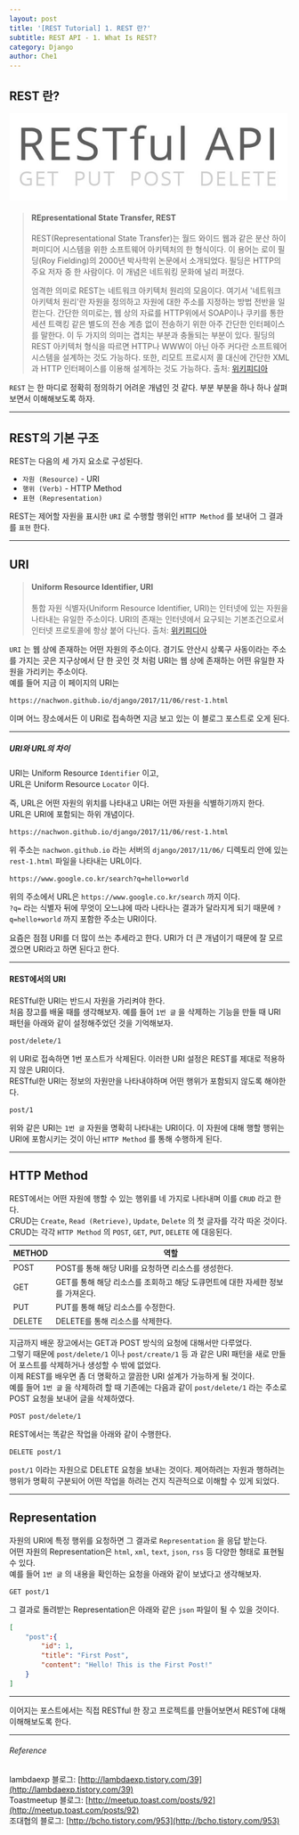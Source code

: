 ```yaml
---
layout: post
title: '[REST Tutorial] 1. REST 란?'
subtitle: REST API - 1. What Is REST?
category: Django
author: Che1
---
```


## REST 란?

<img width="500px" src="/img/rest/restful_api.jpg" style="box-shadow:none;"> 

> #### REpresentational State Transfer, REST
>
> REST(Representational State Transfer)는 월드 와이드 웹과 같은 분산 하이퍼미디어 시스템을 위한 소프트웨어 아키텍처의 한 형식이다. 이 용어는 로이 필딩(Roy Fielding)의 2000년 박사학위 논문에서 소개되었다. 필딩은 HTTP의 주요 저자 중 한 사람이다. 이 개념은 네트워킹 문화에 널리 퍼졌다.
> 
> 엄격한 의미로 REST는 네트워크 아키텍처 원리의 모음이다. 여기서 '네트워크 아키텍처 원리'란 자원을 정의하고 자원에 대한 주소를 지정하는 방법 전반을 일컫는다. 간단한 의미로는, 웹 상의 자료를 HTTP위에서 SOAP이나 쿠키를 통한 세션 트랙킹 같은 별도의 전송 계층 없이 전송하기 위한 아주 간단한 인터페이스를 말한다. 이 두 가지의 의미는 겹치는 부분과 충돌되는 부분이 있다. 필딩의 REST 아키텍처 형식을 따르면 HTTP나 WWW이 아닌 아주 커다란 소프트웨어 시스템을 설계하는 것도 가능하다. 또한, 리모트 프로시저 콜 대신에 간단한 XML과 HTTP 인터페이스를 이용해 설계하는 것도 가능하다. 
> 출처: [위키피디아](https://ko.wikipedia.org/wiki/REST)

`REST` 는 한 마디로 정확히 정의하기 어려운 개념인 것 같다. 부분 부분을 하나 하나 살펴보면서 이해해보도록 하자.

- - -

## REST의 기본 구조

REST는 다음의 세 가지 요소로 구성된다.

- `자원 (Resource)` - URI
- `행위 (Verb)` - HTTP Method
- `표현 (Representation)`

REST는 제어할 자원을 표시한 `URI` 로 수행할 행위인 `HTTP Method` 를 보내어 그 결과를 `표현` 한다. 

- - -

## URI

> #### Uniform Resource Identifier, URI
>
> 통합 자원 식별자(Uniform Resource Identifier, URI)는 인터넷에 있는 자원을 나타내는 유일한 주소이다. URI의 존재는 인터넷에서 요구되는 기본조건으로서 인터넷 프로토콜에 항상 붙어 다닌다.
> 출처: [위키피디아](https://ko.wikipedia.org/wiki/%ED%86%B5%ED%95%A9_%EC%9E%90%EC%9B%90_%EC%8B%9D%EB%B3%84%EC%9E%90)

`URI` 는 웹 상에 존재하는 어떤 자원의 주소이다. 경기도 안산시 상록구 사동이라는 주소를 가지는 곳은 지구상에서 단 한 곳인 것 처럼 URI는 웹 상에 존재하는 어떤 유일한 자원을 가리키는 주소이다.  
예를 들어 지금 이 페이지의 URI는 
```
https://nachwon.github.io/django/2017/11/06/rest-1.html
```

이며 어느 장소에서든 이 URI로 접속하면 지금 보고 있는 이 블로그 포스트로 오게 된다.

- - -

##### URI와 URL의 차이

URI는 Uniform Resource `Identifier` 이고,  
URL은 Uniform Resource `Locator` 이다.  

즉, URL은 어떤 자원의 위치를 나타내고 URI는 어떤 자원을 식별하기까지 한다.  
URL은 URI에 포함되는 하위 개념이다.  

```
https://nachwon.github.io/django/2017/11/06/rest-1.html
```

위 주소는 `nachwon.github.io` 라는 서버의 `django/2017/11/06/` 디렉토리 안에 있는 `rest-1.html` 파일을 나타내는 URL이다.


```
https://www.google.co.kr/search?q=hello+world
```

위의 주소에서 URL은 `https://www.google.co.kr/search` 까지 이다.  
`?q=` 라는 식별자 뒤에 무엇이 오느냐에 따라 나타나는 결과가 달라지게 되기 때문에 `?q=hello+world` 까지 포함한 주소는 URI이다.  

요즘은 점점 URI를 더 많이 쓰는 추세라고 한다. URI가 더 큰 개념이기 때문에 잘 모르겠으면 URI라고 하면 된다고 한다.

- - -

#### REST에서의 URI

RESTful한 URI는 반드시 자원을 가리켜야 한다.  
처음 장고를 배울 때를 생각해보자. 예를 들어 `1번 글` 을 삭제하는 기능을 만들 때 URI 패턴을 아래와 같이 설정해주었던 것을 기억해보자.  

```
post/delete/1
```

위 URI로 접속하면 1번 포스트가 삭제된다. 이러한 URI 설정은 REST를 제대로 적용하지 않은 URI이다.  
RESTful한 URI는 정보의 자원만을 나타내야하며 어떤 행위가 포함되지 않도록 해야한다.  

```
post/1
```

위와 같은 URI는 `1번 글` 자원을 명확히 나타내는 URI이다. 이 자원에 대해 행할 행위는 URI에 포함시키는 것이 아닌 `HTTP Method` 를 통해 수행하게 된다.

- - -

## HTTP Method

REST에서는 어떤 자원에 행할 수 있는 행위를 네 가지로 나타내며 이를 `CRUD` 라고 한다.  
CRUD는 `Create`, `Read (Retrieve)`, `Update`, `Delete` 의 첫 글자를 각각 따온 것이다.  
CRUD는 각각 `HTTP Method` 의 `POST`, `GET`, `PUT`, `DELETE` 에 대응된다.  

<table class="table table-striped table-bordered">
    <thead>
        <tr>
            <th>METHOD</th>
            <th>역할</th>
        </tr>
    </thead>
    <tbody>
        <tr>
            <td>POST</td>
            <td>POST를 통해 해당 URI를 요청하면 리소스를 생성한다.</td>
        </tr>
        <tr>
            <td>GET</td>
            <td>GET를 통해 해당 리소스를 조회하고 해당 도큐먼트에 대한 자세한 정보를 가져온다.</td>
        </tr>
        <tr>
            <td>PUT</td>
            <td>PUT를 통해 해당 리소스를 수정한다.</td>
        </tr>
        <tr>
            <td>DELETE</td>
            <td>DELETE를 통해 리소스를 삭제한다.</td>
        </tr>
    </tbody>
</table>

지금까지 배운 장고에서는 GET과 POST 방식의 요청에 대해서만 다루었다.  
그렇기 때문에 `post/delete/1` 이나 `post/create/1` 등 과 같은 URI 패턴을 새로 만들어 포스트를 삭제하거나 생성할 수 밖에 없었다.  
이제 REST를 배우면 좀 더 명확하고 깔끔한 URI 설계가 가능하게 될 것이다.  
예를 들어 `1번 글` 을 삭제하려 할 때 기존에는 다음과 같이 `post/delete/1` 라는 주소로 POST 요청을 보내어 글을 삭제하였다. 

```
POST post/delete/1
```

REST에서는 똑같은 작업을 아래와 같이 수행한다.

```
DELETE post/1
```

`post/1` 이라는 자원으로 DELETE 요청을 보내는 것이다. 제어하려는 자원과 행하려는 행위가 명확히 구분되어 어떤 작업을 하려는 건지 직관적으로 이해할 수 있게 되었다.

- - -

## Representation

자원의 URI에 특정 행위를 요청하면 그 결과로 `Representation` 을 응답 받는다.  
어떤 자원의 Representation은 `html`, `xml`, `text`, `json`, `rss` 등 다양한 형태로 표현될 수 있다.  
예를 들어 `1번 글` 의 내용을 확인하는 요청을 아래와 같이 보냈다고 생각해보자.

```
GET post/1
```

그 결과로 돌려받는 Representation은 아래와 같은 `json` 파일이 될 수 있을 것이다.  

```json
[
    "post":{
        "id": 1,
        "title": "First Post",
        "content": "Hello! This is the First Post!"
    }
]
```

- - -

이어지는 포스트에서는 직접 RESTful 한 장고 프로젝트를 만들어보면서 REST에 대해 이해해보도록 한다.

- - -

###### Reference

lambdaexp 블로그: [http://lambdaexp.tistory.com/39](http://lambdaexp.tistory.com/39)  
Toastmeetup 블로그: [http://meetup.toast.com/posts/92](http://meetup.toast.com/posts/92)  
조대협의 블로그: [http://bcho.tistory.com/953](http://bcho.tistory.com/953)  